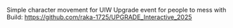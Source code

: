 Simple character movement for UIW Upgrade event for people to mess with
Build:
https://github.com/raka-1725/UPGRADE_Interactive_2025
